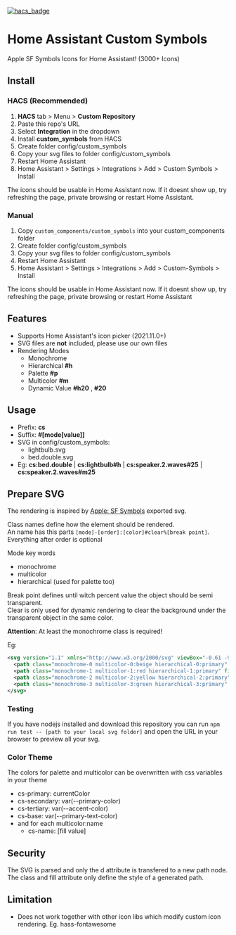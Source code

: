 [![hacs_badge](https://img.shields.io/badge/HACS-Custom-orange.svg)](https://github.com/custom-components/hacs)

# Home Assistant Custom Symbols
Apple SF Symbols Icons for Home Assistant! (3000+ Icons)

## Install
### HACS (Recommended)
1. **HACS** tab > Menu > **Custom Repository**
4. Paste this repo's URL
5. Select **Integration** in the dropdown
6. Install **custom_symbols** from HACS
7. Create folder config/custom_symbols
8. Copy your svg files to folder config/custom_symbols
9. Restart Home Assistant
10. Home Assistant > Settings > Integrations > Add > Custom Symbols > Install

The icons should be usable in Home Assistant now. If it doesnt show up, try refreshing the page, private browsing or restart Home Assistant.

### Manual
1. Copy `custom_components/custom_symbols` into your custom_components folder
2. Create folder config/custom_symbols
3. Copy your svg files to folder config/custom_symbols
4. Restart Home Assistant
5. Home Assistant > Settings > Integrations > Add > Custom-Symbols > Install
  
The icons should be usable in Home Assistant now. If it doesnt show up, try refreshing the page, private browsing or restart Home Assistant

## Features

 - Supports Home Assistant's icon picker (2021.11.0+)
 - SVG files are **not** included, please use our own files
 - Rendering Modes
   - Monochrome
   - Hierarchical **#h**
   - Palette **#p**
   - Multicolor **#m**
   - Dynamic Value **#h20** , **#20**
  

## Usage
 - Prefix: **cs**
 - Suffix: **#[mode[value]]**
 - SVG in config/custom_symbols:
   - lightbulb.svg
   - bed.double.svg
 - Eg: **cs:bed.double** | **cs:lightbulb#h** | **cs:speaker.2.waves#25** | **cs:speaker.2.waves#m25**


## Prepare SVG

The rendering is inspired by [Apple: SF Symbols](https://developer.apple.com/sf-symbols/) exported svg.

Class names define how the element should be rendered.  
An name has this parts
```[mode]-[order]:[color]#clear%[break point]```. Everything after order is optional

Mode key words
  - monochrome
  - multicolor
  - hierarchical (used for palette too)

Break point defines until witch percent value the object should be semi transparent.  
Clear is only used for dynamic rendering to clear the background under the transparent object in the same color.

**Attention**: At least the monochrome class is required!

Eg:
``` xml
<svg version="1.1" xmlns="http://www.w3.org/2000/svg" viewBox="-0.61 -90 108 108">
  <path class="monochrome-0 multicolor-0:beige hierarchical-0:primary" fill="#DEBB93" d="M56 …">
  <path class="monochrome-1 multicolor-1:red hierarchical-1:primary" fill="#FF3B30" d="M25 …"/>
  <path class="monochrome-2 multicolor-2:yellow hierarchical-2:primary" fill="#FFCC00" d="M40 …"/>
  <path class="monochrome-3 multicolor-3:green hierarchical-3:primary" fill="#28CD41" d="M60 …"/>
</svg>
```

### Testing

If you have nodejs installed and download this repository you can run `npm run test -- [path to your local svg folder]`
and open the URL in your browser to preview all your svg.

### Color Theme

The colors for palette and multicolor can be overwritten with css variables in your theme

  - cs-primary: currentColor
  - cs-secondary: var(--primary-color)
  - cs-tertiary: var(--accent-color)
  - cs-base: var(--primary-text-color)
  - and for each multicolor:name
    - cs-name: [fill value]

## Security

The SVG is parsed and only the d attribute is transfered to a new path node.
The class and fill attribute only define the style of a generated path.

## Limitation

 - Does not work together with other icon libs which modify custom icon rendering. Eg. hass-fontawesome
 